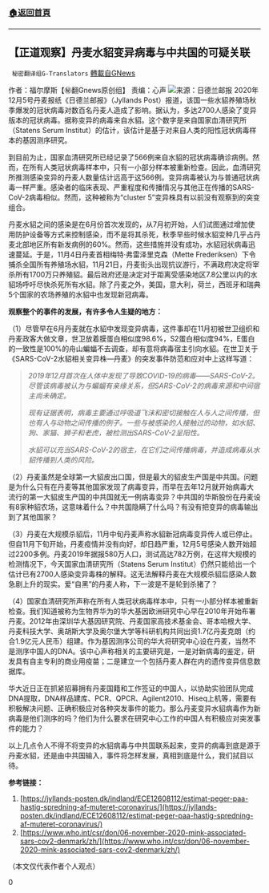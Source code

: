###  [:house:返回首頁](https://github.com/ourhimalayas/txt)
---

## 【正道观察】丹麦水貂变异病毒与中共国的可疑关联
` 秘密翻译组G-Translators` [轉載自GNews](https://gnews.org/zh-hans/621025/)

作者：福尔摩斯【㊙️翻Gnews原创组】
责编：心声
![]()![](https://gnews-media-offload.s3.amazonaws.com/wp-content/uploads/2020/12/05192612/Picture92.png)来源：日德兰邮报
2020年12月5号丹麦报纸《日德兰邮报》（Jyllands Post）报道，该国一些水貂养殖场秋季爆发的冠状病毒对数百名丹麦人造成了影响。据认为，多达2700人感染了变异版本的冠状病毒。据称变异的病毒来自水貂。这个数字是来自国家血清研究所（Statens Serum Institut）的估计，该估计是基于对来自人类的阳性冠状病毒样本的基因测序研究。

到目前为止，国家血清研究所已经记录了566例来自水貂的冠状病毒确诊病例。然而，在所有人类冠状病毒样本中，只有一小部分样本被重新检查。因此，血清研究所推测感染变异的丹麦人数量估计远高于这566例。变异病毒被认为与普通冠状病毒一样严重。感染者的临床表现、严重程度和传播情况与其他正在传播的SARS-CoV-2病毒相似。然而，这种被称为“cluster 5”变异株具有以前没有观察到的突变组合。

丹麦水貂之间的感染是在6月份首次发现的，从7月初开始，人们试图通过增加使用防护设备等方式来控制感染，而不是将其杀死，秋季早些时候水貂变种几乎占丹麦北部地区所有新发病例的60%。然而，这些措施并没有成功，水貂冠状病毒迅速蔓延。于是，11月4日丹麦首相梅特·弗雷泽里克森（Mette Frederiksen）下令捕杀全国所有养殖场水貂，11月21日，丹麦街头出现抗议游行，不满政府决定将宰杀所有1700万只养殖貂。最后政府还是决定对于距离受感染地区7.8公里以内的水貂场呼吁尽快杀死所有水貂。除了丹麦之外，美国，意大利，荷兰，西班牙和瑞典5个国家的农场养殖的水貂中也发现新冠病毒。

**观察整个的事件的发展，有许多令人生疑的地方：**

（1）尽管早在6月丹麦就在水貂中发现变异病毒，这件事却在11月初被世卫组织和丹麦政客大做文章，世卫放着膜蛋白相似度98.6%，S2蛋白相似度94%，E蛋白的一致性是100%的舟山蝙蝠不去调查，却有意将病毒宿主引向水貂。在世卫关于《SARS-CoV-2水貂相关变异株—丹麦》的突发事件防范和应对中上这样写道：


> *2019年12月首次在人体中发现了导致COVID-19的病毒——SARS-CoV-2。尽管该病毒被认为与蝙蝠有亲缘关系，但SARS-CoV-2的病毒来源和中间宿主尚未确定。*
> 
> *现有证据表明，病毒主要通过呼吸道飞沫和密切接触在人与人之间传播，但也有人与动物之间传播的例子。一些与被感染的人接触过的动物，如水貂、狗、家猫、狮子和老虎，被检测出SARS-CoV-2呈阳性。*
> 
> *水貂可以充当SARS-CoV-2的宿主，在它们之间传播病毒，并造成病毒从水貂传播到人类的风险。*


（2）丹麦虽然是全球第一大貂皮出口国，但是最大的貂皮生产国是中共国。问题是为什么只有在丹麦等其他国家发现了病毒变异，而早在去年12月就开始病毒大流行的第一大貂皮生产国的中共国就无一例病毒变异？中共国的华斯股份在丹麦设有8家种貂农场，这意味着什么？中共国隐瞒了什么吗？有没有把变异的病毒输出到了其他国家？

（3）丹麦在大规模杀貂后，11月中旬丹麦声称水貂新冠病毒变异传人或已停止。但自11月下旬开始，丹麦疫情并没有向好，却日趋严重，12月5号感染人数开始超过2200多例。丹麦2019年据报580万人口，测试高达782万例，在这样大规模的检测情况下，今天国家血清研究所（Statens Serum Institut）仍然只能给出一个估计已有2700人感染变异毒株的解释。这无法解释丹麦在大规模杀貂后感染人数急剧上升的现实。爱“自黑”的丹麦人称，下一波是不是轮到杀猪了？

（4）国家血清研究所声称在所有人类冠状病毒样本中，只有一小部分样本被重新检查。我们知道被称为生物界华为的华大基因欧洲研究中心早在2010年开始布署丹麦。2012年由深圳华大基因研究院、丹麦国家高技术基金会、哥本哈根大学、丹麦科技大学、奥胡斯大学及奥尔堡大学等科研机构共同出资1.7亿丹麦克朗（约合1.9亿元人民币）组建。作为基因测序公司的华大将研究中心设在丹麦，当然不是测序中国人的DNA。该中心声称相关的主要研究是，一是对新病毒的鉴定，研发具有自主专利的商业用疫苗；二是建立一个包括丹麦人群在内的遗传变异信息数据库。

华大近日正在抓紧招募拥有丹麦国籍和工作签证的中国人，以协助实验团队完成DNA提取，DNA样品建库、PCR、QPCR、Agilent2010、Hiseq上机等，需要有积极解决问题、正确积极应对各种突发事件的能力。那么丹麦变异水貂病毒作为新病毒是他们测序的吗？他们为什么要求在研究中心工作的中国人有积极应对突发事件的能力？

以上几点令人不得不将变异的水貂病毒与中共国联系起来，变异的病毒到底是源于丹麦水貂，还是由中共国输入，事件将怎样发展，真相到底是什么，我们拭目以待。

**参考链接：**

1. [https://jyllands-posten.dk/indland/ECE12608112/estimat-peger-paa-hastig-spredning-af-muteret-coronavirus/](https://jyllands-posten.dk/indland/ECE12608112/estimat-peger-paa-hastig-spredning-af-muteret-coronavirus/)
2. [https://www.who.int/csr/don/06-november-2020-mink-associated-sars-cov2-denmark/zh/](https://www.who.int/csr/don/06-november-2020-mink-associated-sars-cov2-denmark/zh/)


（本文仅代表作者个人观点）

0

